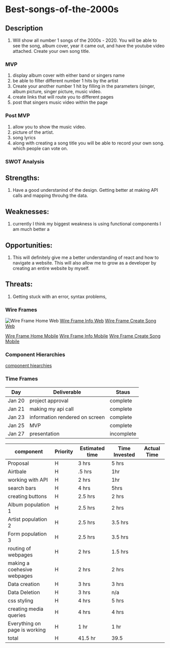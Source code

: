 # Best-songs-of-the-2000s

## Description 

1. Will show all number 1 songs of the 2000s - 2020. You will be able to see the song, album cover, year it came out, and have the youtube video attached. Create your own song title. 

### MVP

1. display album cover with either band or singers name
2. be able to filter different number 1 hits by the artist
3. Create your another number 1 hit by filling in the parameters (singer, album picture, singer picture, music video.
4. create links that will route you to different pages 
5. post that singers music video within the page

### Post MVP

1. allow you to show the music video. 
2. picture of the artist. 
3. song lyrics 
4. along with creating a song title you will be able to record your own song. which people can vote on. 


### SWOT Analysis
 ## Strengths:
1. Have a good understanind of the design. Getting better at making API calls and mapping throuhg the data. 

## Weaknesses:
1. currently I think my biggest weakness is using functional components I am much better a

## Opportunities:
1. This will definitely give me a better understanding of react and how to navigate a website. This will also allow me to grow as a developer by creating an entire website by myself. 

## Threats:
1. Getting stuck with an error, syntax problems, 


### Wire Frames
![Wire Frame Home Web](https://i.imgur.com/h4pTnU4.png)
 [Wire Frame Info Web](https://i.imgur.com/kpikbcS.png)
 [Wire Frame Create Song Web](https://i.imgur.com/kYCscdC.png)

[Wire Frame Home Mobile](https://i.imgur.com/ZkR4xDg.png)
[Wire Frame Info Mobile](https://i.imgur.com/uMLxNOA.png)
[Wire Frame Create Song Mobile](https://i.imgur.com/VoC1xL8.png)


### Component Hierarchies 
[component hiearchies](https://i.imgur.com/ERlruUC.png)

### Time Frames

| Day | Deliverable | Staus |
| ---- | ------------- | ----------- |
| Jan 20| project approval        | complete      |
| Jan 21 | making my api call       | complete  |
| Jan 23 | information rendered on screen    | complete       |
| Jan 25  | MVP       | complete      |
| Jan 27  |   presentation     | incomplete  |




| component | Priority | Estimated time | Time Invested | Actual Time |
| ---- | ------------- | ----------- | ------------- | ----------- |
| Proposal | H   | 3 hrs     |   5 hrs | |
| Airtbale | H   | .5 hrs    |  1hr  | |
| working with API | H | 2 hrs  |   1hr   | |
| search bars | H   | 4 hrs    |  5hrs  | |
| creating buttons | H   | 2.5 hrs    |  2 hrs  | |
| Album population 1 | H | 2.5 hrs     |  2 hrs | |
| Artist population 2  | H | 2.5 hrs    |   3.5 hrs | |
| Form population 3  | H | 2.5 hrs  |    3.5 hrs  | |
| routing of webpages | H | 2 hrs |  1.5 hrs  | |
| making a coehesive webpages | H | 2 hrs |   2 hrs | |
| Data creation |  H   | 3 hrs  | 3 hrs | |
| Data Deletion |  H   | 3 hrs  | n/a | |
| css styling |  H   | 4 hrs  | 5 hrs | |
| creating media queries|  H   | 4 hrs  | 4 hrs| |
| Everything on page is working |  H   | 1 hr  |  1 hr | |
| total |  H   | 41.5 hr  | 39.5 | |



